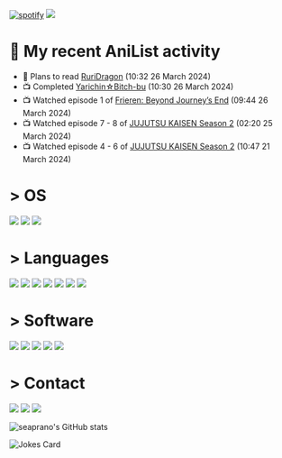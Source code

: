 [![spotify](https://api.statusbadges.me/badge/spotify/1017067177796456469)](https://api.statusbadges.me/openspotify/1017067177796456469) ![](https://komarev.com/ghpvc/?username=seaprano)

# 🌸 My recent AniList activity

<!-- ANILIST_ACTIVITY:start -->

-   📖 Plans to read [RuriDragon](https://anilist.co/manga/150440) (10:32 26 March 2024)
-   📺 Completed [Yarichin☆Bitch-bu](https://anilist.co/anime/101374) (10:30 26 March 2024)
-   📺 Watched episode 1 of [Frieren: Beyond Journey’s End](https://anilist.co/anime/154587) (09:44 26 March 2024)
-   📺 Watched episode 7 - 8 of [JUJUTSU KAISEN Season 2](https://anilist.co/anime/145064) (02:20 25 March 2024)
-   📺 Watched episode 4 - 6 of [JUJUTSU KAISEN Season 2](https://anilist.co/anime/145064) (10:47 21 March 2024)

<!-- ANILIST_ACTIVITY:end -->

# > OS
![](https://img.shields.io/badge/Windows%2010-0078D6.svg?style=for-the-badge&logo=Windows-10&logoColor=white)
![](https://img.shields.io/badge/Linux-FCC624.svg?style=for-the-badge&logo=Linux&logoColor=black)
![](https://img.shields.io/badge/Ubuntu-E95420.svg?style=for-the-badge&logo=Ubuntu&logoColor=white)
# > Languages 
![](https://img.shields.io/badge/Astro-BC52EE.svg?style=for-the-badge&logo=Astro&logoColor=white)
![](https://img.shields.io/badge/CSS3-1572B6.svg?style=for-the-badge&logo=CSS3&logoColor=white)
![](https://img.shields.io/badge/HTML5-E34F26.svg?style=for-the-badge&logo=HTML5&logoColor=white)
![](https://img.shields.io/badge/Node.js-339933.svg?style=for-the-badge&logo=nodedotjs&logoColor=white)
![](https://img.shields.io/badge/Python-3776AB.svg?style=for-the-badge&logo=Python&logoColor=white)
![](https://img.shields.io/badge/Delphi-E62431.svg?style=for-the-badge&logo=Delphi&logoColor=white)
![](https://img.shields.io/badge/JavaScript-F7DF1E.svg?style=for-the-badge&logo=JavaScript&logoColor=black)
# > Software
![](https://img.shields.io/badge/Gamemaker-000000.svg?style=for-the-badge&logo=Gamemaker&logoColor=white)
![](https://img.shields.io/badge/Git-F05032.svg?style=for-the-badge&logo=Git&logoColor=white)
![](https://img.shields.io/badge/GNU%20Bash-4EAA25.svg?style=for-the-badge&logo=GNU-Bash&logoColor=white)
![](https://img.shields.io/badge/Visual%20Studio%20Code-007ACC.svg?style=for-the-badge&logo=Visual-Studio-Code&logoColor=white)
![](https://img.shields.io/badge/RAD%20Studio-E62431.svg?style=for-the-badge&logo=RAD-Studio&logoColor=white)
# > Contact
[![](https://img.shields.io/badge/Disroot-50162D.svg?style=for-the-badge&logo=Disroot&logoColor=white)](mailto:seaprano@disroot.org)
[![](https://img.shields.io/badge/Discord-5865F2.svg?style=for-the-badge&logo=Discord&logoColor=white)](https://dsc.gg/eepy)
[![](https://img.shields.io/badge/X-000000.svg?style=for-the-badge&logo=X&logoColor=white)](https://x.com/seaprano)

![seaprano's GitHub stats](https://github-readme-stats.vercel.app/api?username=seaprano&show_icons=true)

![Jokes Card](https://readme-jokes.vercel.app/api?hideBorder)
